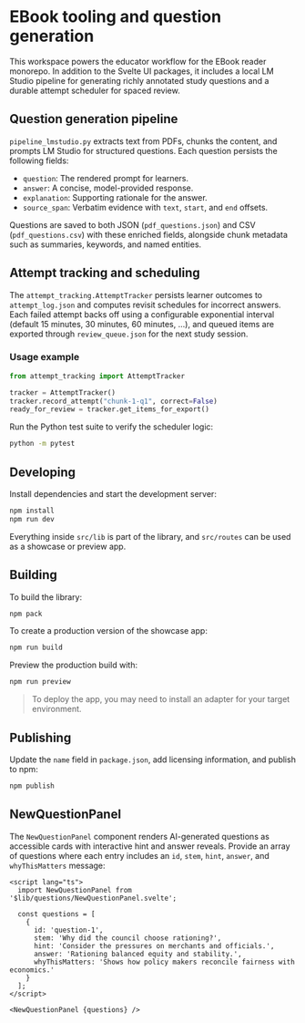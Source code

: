 # EBook tooling and question generation

This workspace powers the educator workflow for the EBook reader monorepo. In addition to the Svelte UI packages, it includes a local LM Studio pipeline for generating richly annotated study questions and a durable attempt scheduler for spaced review.

## Question generation pipeline

`pipeline_lmstudio.py` extracts text from PDFs, chunks the content, and prompts LM Studio for structured questions. Each question persists the following fields:

- `question`: The rendered prompt for learners.
- `answer`: A concise, model-provided response.
- `explanation`: Supporting rationale for the answer.
- `source_span`: Verbatim evidence with `text`, `start`, and `end` offsets.

Questions are saved to both JSON (`pdf_questions.json`) and CSV (`pdf_questions.csv`) with these enriched fields, alongside chunk metadata such as summaries, keywords, and named entities.

## Attempt tracking and scheduling

The `attempt_tracking.AttemptTracker` persists learner outcomes to `attempt_log.json` and computes revisit schedules for incorrect answers. Each failed attempt backs off using a configurable exponential interval (default 15 minutes, 30 minutes, 60 minutes, ...), and queued items are exported through `review_queue.json` for the next study session.

### Usage example

```python
from attempt_tracking import AttemptTracker

tracker = AttemptTracker()
tracker.record_attempt("chunk-1-q1", correct=False)
ready_for_review = tracker.get_items_for_export()
```

Run the Python test suite to verify the scheduler logic:

```sh
python -m pytest
```

## Developing

Install dependencies and start the development server:

```sh
npm install
npm run dev
```

Everything inside `src/lib` is part of the library, and `src/routes` can be used as a showcase or preview app.

## Building

To build the library:

```sh
npm pack
```

To create a production version of the showcase app:

```sh
npm run build
```

Preview the production build with:

```sh
npm run preview
```

> To deploy the app, you may need to install an adapter for your target environment.

## Publishing

Update the `name` field in `package.json`, add licensing information, and publish to npm:

```sh
npm publish
```

## NewQuestionPanel

The `NewQuestionPanel` component renders AI-generated questions as accessible cards with interactive hint and answer reveals. Provide an array of questions where each entry includes an `id`, `stem`, `hint`, `answer`, and `whyThisMatters` message:

```svelte
<script lang="ts">
  import NewQuestionPanel from '$lib/questions/NewQuestionPanel.svelte';

  const questions = [
    {
      id: 'question-1',
      stem: 'Why did the council choose rationing?',
      hint: 'Consider the pressures on merchants and officials.',
      answer: 'Rationing balanced equity and stability.',
      whyThisMatters: 'Shows how policy makers reconcile fairness with economics.'
    }
  ];
</script>

<NewQuestionPanel {questions} />
```
